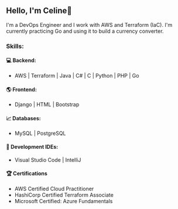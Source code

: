 ## Hello, I'm Celine👋
I'm a DevOps Engineer and I work with AWS and Terraform (IaC). I'm currently practicing Go and using it to build a currency converter.

### Skills:
#### 💻 Backend:
- AWS | Terraform | Java | C# | C | Python | PHP | Go

#### 🌎 Frontend: 
- Django | HTML | Bootstrap
  
#### 📈 Databases: 
- MySQL | PostgreSQL

#### 🌱 Development IDEs:
- Visual Studio Code | IntelliJ
  
#### 🏆 Certifications
- AWS Certified Cloud Practitioner
- HashiCorp Certified Terraform Associate
- Microsoft Certified: Azure Fundamentals
  
<!--
**celineramirez/celineramirez** is a ✨ _special_ ✨ repository because its `README.md` (this file) appears on your GitHub profile.

Here are some ideas to get you started:
- 📫 How to reach me: ...
- 😄 Pronouns: ...
- ⚡ Fun fact: ...
- 👯 I’m looking to collaborate on ...
- 🤔 I’m looking for help with ...
- 💬 Ask me about ...
- 🔭 I’m currently working on ...
- 🌱 I’m currently learning GoLang
-->
